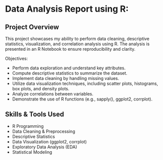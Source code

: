 # Data Analysis Report using R:
## Project Overview
This project showcases my ability to perform data cleaning, descriptive statistics, visualization, and correlation analysis using R. The analysis is presented in an R Notebook to ensure reproducibility and clarity.

Objectives:
  - Perform data exploration and understand key attributes.
  - Compute descriptive statistics to summarize the dataset.
  - Implement data cleaning by handling missing values.
  - Utilize data visualization techniques, including scatter plots, histograms, box plots, and density plots.
  - Analyze correlations between variables.
  - Demonstrate the use of R functions (e.g., sapply(), ggplot2, corrplot).

## Skills & Tools Used
  - R Programming
  - Data Cleaning & Preprocessing
  - Descriptive Statistics
  - Data Visualization (ggplot2, corrplot)
  - Exploratory Data Analysis (EDA)
  - Statistical Modeling
